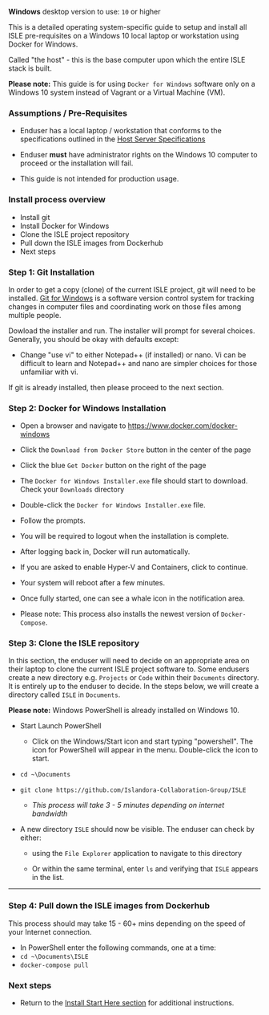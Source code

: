 **Windows** desktop version to use: `10` or higher

This is a detailed operating system-specific guide to setup and install all ISLE pre-requisites on a Windows 10 local laptop or workstation using Docker for Windows.

Called "the host" - this is the base computer upon which the entire ISLE stack is built.

**Please note:** This guide is for using `Docker for Windows` software only on a Windows 10 system instead of Vagrant or a Virtual Machine (VM).

### Assumptions / Pre-Requisites

* Enduser has a local laptop / workstation that conforms to the specifications outlined in the [Host Server Specifications](host_server_system_specifications.md)

* Enduser **must** have administrator rights on the Windows 10 computer to proceed or the installation will fail.

* This guide is not intended for production usage.

### Install process overview

* Install git
* Install Docker for Windows
* Clone the ISLE project repository
* Pull down the ISLE images from Dockerhub
* Next steps

### Step 1: Git Installation
In order to get a copy (clone) of the current ISLE project, git will need to be installed. [Git for Windows](https://gitforwindows.org/) is a software version control system for tracking changes in computer files and coordinating work on those files among multiple people.

Dowload the installer and run.  The installer will prompt for several choices.  Generally, you should be okay with defaults except:
* Change "use vi" to either Notepad++ (if installed) or nano.  Vi can be difficult to learn and Notepad++ and nano are simpler choices for those unfamiliar with vi.

If git is already installed, then please proceed to the next section.

### Step 2: Docker for Windows Installation

* Open a browser and navigate to https://www.docker.com/docker-windows

* Click the `Download from Docker Store` button in the center of the page

* Click the blue `Get Docker` button on the right of the page

* The `Docker for Windows Installer.exe` file should start to download. Check your `Downloads` directory

* Double-click the `Docker for Windows Installer.exe` file.  

* Follow the prompts.  

* You will be required to logout when the installation is complete.  

* After logging back in, Docker will run automatically.  

* If you are asked to enable Hyper-V and Containers, click to continue.  

* Your system will reboot after a few minutes.

* Once fully started, one can see a whale icon in the notification area.  

* Please note: This process also installs the newest version of `Docker-Compose`.

### Step 3: Clone the ISLE repository

In this section, the enduser will need to decide on an appropriate area on their laptop to clone the current ISLE project software to. Some endusers create a new directory e.g. `Projects` or `Code` within their `Documents` directory. It is entirely up to the enduser to decide. In the steps below, we will create a directory called `ISLE` in `Documents`.

**Please note:** Windows PowerShell is already installed on Windows 10.  

* Start Launch PowerShell

    * Click on the Windows/Start icon and start typing "powershell".  The icon for PowerShell will appear in the menu. Double-click the icon to start.

* `cd ~\Documents`

* `git clone https://github.com/Islandora-Collaboration-Group/ISLE`

   * _This process will take 3 - 5 minutes depending on internet bandwidth_

* A new directory `ISLE` should now be visible. The enduser can check by either:

    * using the `File Explorer` application to navigate to this directory

    * Or within the same terminal, enter `ls`  and verifying that `ISLE` appears in the list.

---

### Step 4: Pull down the ISLE images from Dockerhub

This process should may take 15 - 60+ mins depending on the speed of your Internet connection.

* In PowerShell enter the following commands, one at a time:
* `cd ~\Documents\ISLE `
* `docker-compose pull`

### Next steps

* Return to the [Install Start Here section](../install_start_here.md) for additional instructions.
